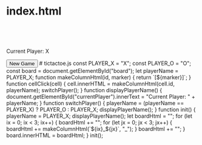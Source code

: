 # index.html
<html> <head> <title>2-Player Tic Tac Toe</title> <style> table { font-size: 40px; font-family: 'Courier New', Courier, monospace; } </style> </head> <body> <table id="board"></table> <p id="currentPlayer">Current Player: X</p> <button onclick="init()">New Game</button> <script src="tictactoe.js"></script> </body> </html> # tictactoe.js const PLAYER_X = "X"; const PLAYER_O = "O"; const board = document.getElementById("board"); let playerName = PLAYER_X; function makeColumnHtml(id, marker) { return `<td id="${id}" onclick="cellClick(this)">[${marker}]</td>`; } function cellClick(cell) { cell.innerHTML = makeColumnHtml(cell.id, playerName); switchPlayer(); } function displayPlayerName() { document.getElementById("currentPlayer").innerText = "Current Player: " + playerName; } function switchPlayer() { playerName = (playerName == PLAYER_X) ? PLAYER_O : PLAYER_X; displayPlayerName(); } function init() { playerName = PLAYER_X; displayPlayerName(); let boardHtml = ""; for (let ix = 0; ix < 3; ix++) { boardHtml += "<tr>"; for (let jx = 0; jx < 3; jx++) { boardHtml += makeColumnHtml(`${ix}_${jx}`, "_"); } boardHtml += "</tr>"; } board.innerHTML = boardHtml; } init();

